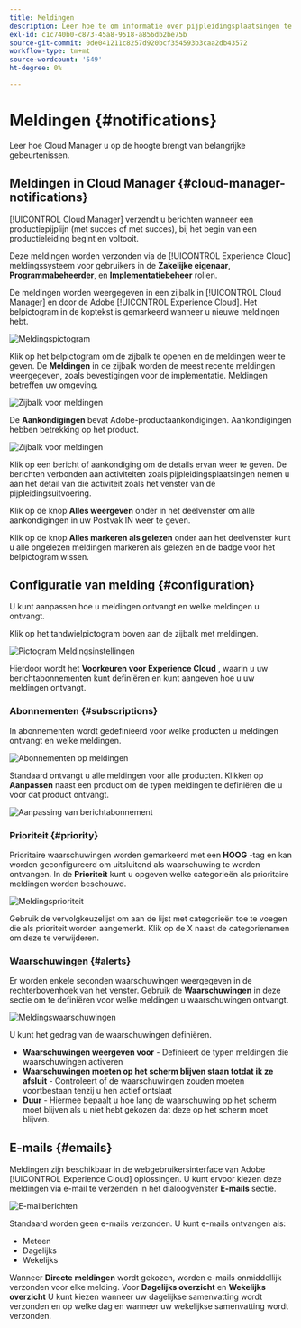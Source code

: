 ```yaml
---
title: Meldingen
description: Leer hoe te om informatie over pijpleidingsplaatsingen te ontvangen gebruikend het het berichtsysteem van Adobe Experience Cloud.
exl-id: c1c740b0-c873-45a8-9518-a856db2be75b
source-git-commit: 0de041211c8257d920bcf354593b3caa2db43572
workflow-type: tm+mt
source-wordcount: '549'
ht-degree: 0%

---
```



# Meldingen {#notifications}

Leer hoe Cloud Manager u op de hoogte brengt van belangrijke gebeurtenissen.

## Meldingen in Cloud Manager {#cloud-manager-notifications}

[!UICONTROL Cloud Manager] verzendt u berichten wanneer een productiepijplijn (met succes of met succes), bij het begin van een productieleiding begint en voltooit.

Deze meldingen worden verzonden via de [!UICONTROL Experience Cloud] meldingssysteem voor gebruikers in de **Zakelijke eigenaar**, **Programmabeheerder**, en **Implementatiebeheer** rollen.

De meldingen worden weergegeven in een zijbalk in [!UICONTROL Cloud Manager] en door de Adobe [!UICONTROL Experience Cloud]. Het belpictogram in de koptekst is gemarkeerd wanneer u nieuwe meldingen hebt.

![Meldingspictogram](assets/notifications-bell-badged.png)

Klik op het belpictogram om de zijbalk te openen en de meldingen weer te geven. De **Meldingen** in de zijbalk worden de meest recente meldingen weergegeven, zoals bevestigingen voor de implementatie. Meldingen betreffen uw omgeving.

![Zijbalk voor meldingen](assets/notifications-activities.png)

De **Aankondigingen** bevat Adobe-productaankondigingen. Aankondigingen hebben betrekking op het product.

![Zijbalk voor meldingen](assets/notificaitons-announcements.png)

Klik op een bericht of aankondiging om de details ervan weer te geven. De berichten verbonden aan activiteiten zoals pijpleidingsplaatsingen nemen u aan het detail van die activiteit zoals het venster van de pijpleidingsuitvoering.

Klik op de knop **Alles weergeven** onder in het deelvenster om alle aankondigingen in uw Postvak IN weer te geven.

Klik op de knop **Alles markeren als gelezen** onder aan het deelvenster kunt u alle ongelezen meldingen markeren als gelezen en de badge voor het belpictogram wissen.

## Configuratie van melding {#configuration}

U kunt aanpassen hoe u meldingen ontvangt en welke meldingen u ontvangt.

Klik op het tandwielpictogram boven aan de zijbalk met meldingen.

![Pictogram Meldingsinstellingen](assets/notifications-configuration.png)

Hierdoor wordt het **Voorkeuren voor Experience Cloud** , waarin u uw berichtabonnementen kunt definiëren en kunt aangeven hoe u uw meldingen ontvangt.

### Abonnementen {#subscriptions}

In abonnementen wordt gedefinieerd voor welke producten u meldingen ontvangt en welke meldingen.

![Abonnementen op meldingen](assets/notifications-subscriptions.png)

Standaard ontvangt u alle meldingen voor alle producten. Klikken op **Aanpassen** naast een product om de typen meldingen te definiëren die u voor dat product ontvangt.

![Aanpassing van berichtabonnement](assets/notifications-subscriptions-customize.png)

### Prioriteit {#priority}

Prioritaire waarschuwingen worden gemarkeerd met een **HOOG** -tag en kan worden geconfigureerd om uitsluitend als waarschuwing te worden ontvangen. In de **Prioriteit** kunt u opgeven welke categorieën als prioritaire meldingen worden beschouwd.

![Meldingsprioriteit](assets/notifications-priority.png)

Gebruik de vervolgkeuzelijst om aan de lijst met categorieën toe te voegen die als prioriteit worden aangemerkt. Klik op de X naast de categorienamen om deze te verwijderen.

### Waarschuwingen {#alerts}

Er worden enkele seconden waarschuwingen weergegeven in de rechterbovenhoek van het venster. Gebruik de **Waarschuwingen** in deze sectie om te definiëren voor welke meldingen u waarschuwingen ontvangt.

![Meldingswaarschuwingen](assets/notifications-alerts.png)

U kunt het gedrag van de waarschuwingen definiëren.

* **Waarschuwingen weergeven voor** - Definieert de typen meldingen die waarschuwingen activeren
* **Waarschuwingen moeten op het scherm blijven staan totdat ik ze afsluit** - Controleert of de waarschuwingen zouden moeten voortbestaan tenzij u hen actief ontslaat
* **Duur** - Hiermee bepaalt u hoe lang de waarschuwing op het scherm moet blijven als u niet hebt gekozen dat deze op het scherm moet blijven.

## E-mails {#emails}

Meldingen zijn beschikbaar in de webgebruikersinterface van Adobe [!UICONTROL Experience Cloud] oplossingen. U kunt ervoor kiezen deze meldingen via e-mail te verzenden in het dialoogvenster **E-mails** sectie.

![E-mailberichten](assets/notifications-emails.png)

Standaard worden geen e-mails verzonden. U kunt e-mails ontvangen als:

* Meteen
* Dagelijks
* Wekelijks

Wanneer **Directe meldingen** wordt gekozen, worden e-mails onmiddellijk verzonden voor elke melding. Voor **Dagelijks overzicht** en **Wekelijks overzicht** U kunt kiezen wanneer uw dagelijkse samenvatting wordt verzonden en op welke dag en wanneer uw wekelijkse samenvatting wordt verzonden.
